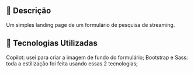 ## 📒 Descrição
Um simples landing page de um formulário de pesquisa de streaming.

## 🤖 Tecnologias Utilizadas
Copilot: usei para criar a imagem de fundo do formulário;
Bootstrap e Sass: toda a estilização foi feita usando essas 2 tecnologias;
